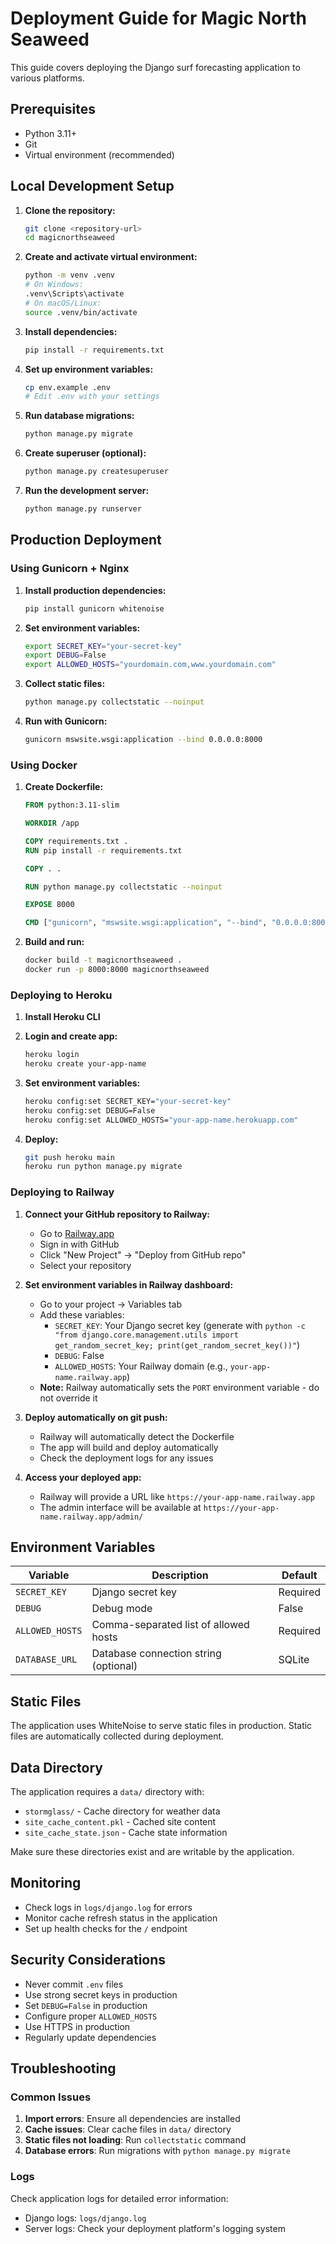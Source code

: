 # Deployment Guide for Magic North Seaweed

This guide covers deploying the Django surf forecasting application to various platforms.

## Prerequisites

- Python 3.11+
- Git
- Virtual environment (recommended)

## Local Development Setup

1. **Clone the repository:**
   ```bash
   git clone <repository-url>
   cd magicnorthseaweed
   ```

2. **Create and activate virtual environment:**
   ```bash
   python -m venv .venv
   # On Windows:
   .venv\Scripts\activate
   # On macOS/Linux:
   source .venv/bin/activate
   ```

3. **Install dependencies:**
   ```bash
   pip install -r requirements.txt
   ```

4. **Set up environment variables:**
   ```bash
   cp env.example .env
   # Edit .env with your settings
   ```

5. **Run database migrations:**
   ```bash
   python manage.py migrate
   ```

6. **Create superuser (optional):**
   ```bash
   python manage.py createsuperuser
   ```

7. **Run the development server:**
   ```bash
   python manage.py runserver
   ```

## Production Deployment

### Using Gunicorn + Nginx

1. **Install production dependencies:**
   ```bash
   pip install gunicorn whitenoise
   ```

2. **Set environment variables:**
   ```bash
   export SECRET_KEY="your-secret-key"
   export DEBUG=False
   export ALLOWED_HOSTS="yourdomain.com,www.yourdomain.com"
   ```

3. **Collect static files:**
   ```bash
   python manage.py collectstatic --noinput
   ```

4. **Run with Gunicorn:**
   ```bash
   gunicorn mswsite.wsgi:application --bind 0.0.0.0:8000
   ```

### Using Docker

1. **Create Dockerfile:**
   ```dockerfile
   FROM python:3.11-slim
   
   WORKDIR /app
   
   COPY requirements.txt .
   RUN pip install -r requirements.txt
   
   COPY . .
   
   RUN python manage.py collectstatic --noinput
   
   EXPOSE 8000
   
   CMD ["gunicorn", "mswsite.wsgi:application", "--bind", "0.0.0.0:8000"]
   ```

2. **Build and run:**
   ```bash
   docker build -t magicnorthseaweed .
   docker run -p 8000:8000 magicnorthseaweed
   ```

### Deploying to Heroku

1. **Install Heroku CLI**

2. **Login and create app:**
   ```bash
   heroku login
   heroku create your-app-name
   ```

3. **Set environment variables:**
   ```bash
   heroku config:set SECRET_KEY="your-secret-key"
   heroku config:set DEBUG=False
   heroku config:set ALLOWED_HOSTS="your-app-name.herokuapp.com"
   ```

4. **Deploy:**
   ```bash
   git push heroku main
   heroku run python manage.py migrate
   ```

### Deploying to Railway

1. **Connect your GitHub repository to Railway:**
   - Go to [Railway.app](https://railway.app)
   - Sign in with GitHub
   - Click "New Project" → "Deploy from GitHub repo"
   - Select your repository

2. **Set environment variables in Railway dashboard:**
   - Go to your project → Variables tab
   - Add these variables:
     - `SECRET_KEY`: Your Django secret key (generate with `python -c "from django.core.management.utils import get_random_secret_key; print(get_random_secret_key())"`)
     - `DEBUG`: False
     - `ALLOWED_HOSTS`: Your Railway domain (e.g., `your-app-name.railway.app`)
   - **Note:** Railway automatically sets the `PORT` environment variable - do not override it

3. **Deploy automatically on git push:**
   - Railway will automatically detect the Dockerfile
   - The app will build and deploy automatically
   - Check the deployment logs for any issues

4. **Access your deployed app:**
   - Railway will provide a URL like `https://your-app-name.railway.app`
   - The admin interface will be available at `https://your-app-name.railway.app/admin/`

## Environment Variables

| Variable | Description | Default |
|----------|-------------|---------|
| `SECRET_KEY` | Django secret key | Required |
| `DEBUG` | Debug mode | False |
| `ALLOWED_HOSTS` | Comma-separated list of allowed hosts | Required |
| `DATABASE_URL` | Database connection string (optional) | SQLite |

## Static Files

The application uses WhiteNoise to serve static files in production. Static files are automatically collected during deployment.

## Data Directory

The application requires a `data/` directory with:
- `stormglass/` - Cache directory for weather data
- `site_cache_content.pkl` - Cached site content
- `site_cache_state.json` - Cache state information

Make sure these directories exist and are writable by the application.

## Monitoring

- Check logs in `logs/django.log` for errors
- Monitor cache refresh status in the application
- Set up health checks for the `/` endpoint

## Security Considerations

- Never commit `.env` files
- Use strong secret keys in production
- Set `DEBUG=False` in production
- Configure proper `ALLOWED_HOSTS`
- Use HTTPS in production
- Regularly update dependencies

## Troubleshooting

### Common Issues

1. **Import errors**: Ensure all dependencies are installed
2. **Cache issues**: Clear cache files in `data/` directory
3. **Static files not loading**: Run `collectstatic` command
4. **Database errors**: Run migrations with `python manage.py migrate`

### Logs

Check application logs for detailed error information:
- Django logs: `logs/django.log`
- Server logs: Check your deployment platform's logging system
